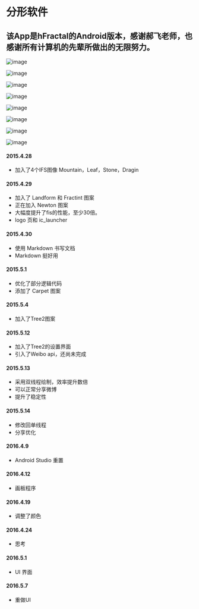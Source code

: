 # 分形软件

## 该App是hFractal的Android版本，感谢郝飞老师，也感谢所有计算机的先辈所做出的无限努力。



![image](https://raw.githubusercontent.com/redknotmiaoyuqiao/Fractal/master/img/Screenshot_2016-04-16-08-10-20.png)

![image](https://raw.githubusercontent.com/redknotmiaoyuqiao/Fractal/master/img/Screenshot_2016-04-16-07-36-29.png)

![image](https://raw.githubusercontent.com/redknotmiaoyuqiao/Fractal/master/img/Screenshot_2016-04-16-07-50-36.png)

![image](https://raw.githubusercontent.com/redknotmiaoyuqiao/Fractal/master/img/Screenshot_2016-04-16-08-25-41.png)

![image](https://raw.githubusercontent.com/redknotmiaoyuqiao/Fractal/master/img/Screenshot_2016-04-13-21-33-47.png)

![image](https://raw.githubusercontent.com/redknotmiaoyuqiao/Fractal/master/img/Screenshot_2016-04-13-21-42-15.png)

![image](https://raw.githubusercontent.com/redknotmiaoyuqiao/Fractal/master/img/Screenshot_2016-04-13-21-42-52.png)

![image](https://raw.githubusercontent.com/redknotmiaoyuqiao/Fractal/master/img/Screenshot_2016-04-14-08-54-13.png)


#### 2015.4.28

- 加入了4个IFS图像 Mountain，Leaf，Stone，Dragin


#### 2015.4.29

- 加入了 Landform 和 Fractint 图案
- 正在加入 Newton 图案
- 大幅度提升了fis的性能，至少30倍。
- logo 页和 ic_launcher

#### 2015.4.30

- 使用 Markdown 书写文档
- Markdown 挺好用

#### 2015.5.1

- 优化了部分逻辑代码
- 添加了 Carpet 图案

#### 2015.5.4

- 加入了Tree2图案

#### 2015.5.12

- 加入了Tree2的设置界面
- 引入了Weibo api，还尚未完成

#### 2015.5.13

- 采用双线程绘制，效率提升数倍
- 可以正常分享微博
- 提升了稳定性

#### 2015.5.14

- 修改回单线程
- 分享优化

#### 2016.4.9

- Android Studio 重置

#### 2016.4.12

- 画板程序

#### 2016.4.19

- 调整了颜色

#### 2016.4.24

- 思考

#### 2016.5.1

- UI 界面

#### 2016.5.7

- 重做UI
